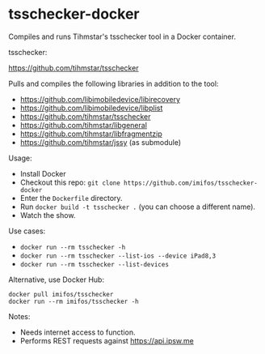 # tsschecker-docker

Compiles and runs Tihmstar's tsschecker tool in a Docker container.

tsschecker:

https://github.com/tihmstar/tsschecker

Pulls and compiles the following libraries in addition to the tool:

  * https://github.com/libimobiledevice/libirecovery
  * https://github.com/libimobiledevice/libplist
  * https://github.com/tihmstar/tsschecker
  * https://github.com/tihmstar/libgeneral 
  * https://github.com/tihmstar/libfragmentzip
  * https://github.com/tihmstar/jssy (as submodule)

Usage:

  * Install Docker
  * Checkout this repo: ```git clone https://github.com/imifos/tsschecker-docker```
  * Enter the ```Dockerfile``` directory.
  * Run ```docker build -t tsschecker .``` (you can choose a different name).
  * Watch the show.
  
Use cases:
  
  * ```docker run --rm tsschecker -h```
  * ```docker run --rm tsschecker --list-ios --device iPad8,3```
  * ```docker run --rm tsschecker --list-devices```

Alternative, use Docker Hub:

```
docker pull imifos/tsschecker
docker run --rm imifos/tsschecker -h
```

Notes: 

  * Needs internet access to function.
  * Performs REST requests against https://api.ipsw.me
  
